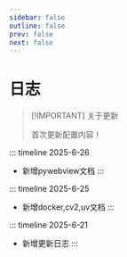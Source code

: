 ```yaml
---
sidebar: false
outline: false
prev: false
next: false
---
```


# 日志

> [!IMPORTANT] 关于更新
>
> 首次更新配置内容！
>

::: timeline 2025-6-26

- 新增pywebview文档
  :::

::: timeline 2025-6-25

- 新增docker,cv2,uv文档
  :::

::: timeline 2025-6-21

- 新增更新日志
  :::
